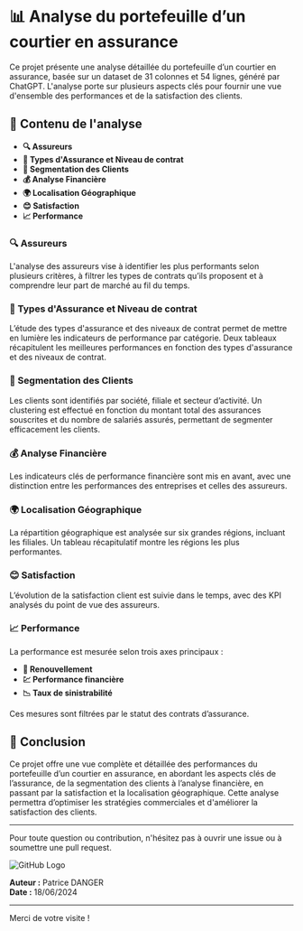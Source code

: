 # 📊 Analyse du portefeuille d’un courtier en assurance

Ce projet présente une analyse détaillée du portefeuille d’un courtier en assurance, basée sur un dataset de 31 colonnes et 54 lignes, généré par ChatGPT. L'analyse porte sur plusieurs aspects clés pour fournir une vue d'ensemble des performances et de la satisfaction des clients.

## 📑 Contenu de l'analyse

- **🔍 Assureurs**
- **📄 Types d'Assurance et Niveau de contrat**
- **👥 Segmentation des Clients**
- **💰 Analyse Financière**
- **🌍 Localisation Géographique**
- **😊 Satisfaction**
- **📈 Performance**

### 🔍 Assureurs

L'analyse des assureurs vise à identifier les plus performants selon plusieurs critères, à filtrer les types de contrats qu’ils proposent et à comprendre leur part de marché au fil du temps.

### 📄 Types d'Assurance et Niveau de contrat

L’étude des types d'assurance et des niveaux de contrat permet de mettre en lumière les indicateurs de performance par catégorie. Deux tableaux récapitulent les meilleures performances en fonction des types d'assurance et des niveaux de contrat.

### 👥 Segmentation des Clients

Les clients sont identifiés par société, filiale et secteur d’activité. Un clustering est effectué en fonction du montant total des assurances souscrites et du nombre de salariés assurés, permettant de segmenter efficacement les clients.

### 💰 Analyse Financière

Les indicateurs clés de performance financière sont mis en avant, avec une distinction entre les performances des entreprises et celles des assureurs.

### 🌍 Localisation Géographique

La répartition géographique est analysée sur six grandes régions, incluant les filiales. Un tableau récapitulatif montre les régions les plus performantes.

### 😊 Satisfaction

L’évolution de la satisfaction client est suivie dans le temps, avec des KPI analysés du point de vue des assureurs.

### 📈 Performance

La performance est mesurée selon trois axes principaux :
- **🔄 Renouvellement**
- **💹 Performance financière**
- **📉 Taux de sinistrabilité**

Ces mesures sont filtrées par le statut des contrats d’assurance.

## 🏁 Conclusion

Ce projet offre une vue complète et détaillée des performances du portefeuille d’un courtier en assurance, en abordant les aspects clés de l’assurance, de la segmentation des clients à l’analyse financière, en passant par la satisfaction et la localisation géographique. Cette analyse permettra d’optimiser les stratégies commerciales et d'améliorer la satisfaction des clients.

---

Pour toute question ou contribution, n'hésitez pas à ouvrir une issue ou à soumettre une pull request.

![GitHub Logo](https://github.githubassets.com/images/modules/logos_page/GitHub-Mark.png)

**Auteur :** Patrice DANGER  
**Date :** 18/06/2024

---

Merci de votre visite !
